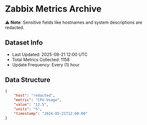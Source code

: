 # Zabbix Metrics Archive

⚠️ **Note**: Sensitive fields like hostnames and system descriptions are redacted.

## Dataset Info
- Last Updated: 2025-08-21 12:00 UTC
- Total Metrics Collected: 1158
- Update Frequency: Every (1) hour

## Data Structure
```json
{
    "host": "redacted",
    "metric": "CPU Usage",
    "value": "12.5",
    "units": "%",
    "timestamp": "2024-05-21T12:00:00"
}
```
